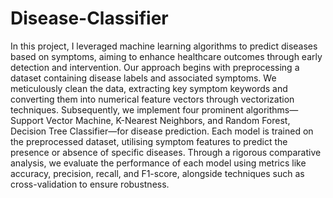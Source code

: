 # Disease-Classifier
In this project, I leveraged machine learning algorithms to predict diseases based on symptoms, aiming to enhance healthcare outcomes through early detection and intervention. Our approach begins with preprocessing a dataset containing disease labels and associated symptoms. We meticulously clean the data, extracting key symptom keywords and converting them into numerical feature vectors through vectorization techniques. Subsequently, we implement four prominent algorithms—Support Vector Machine, K-Nearest Neighbors, and Random Forest, Decision Tree Classifier—for disease prediction. Each model is trained on the preprocessed dataset, utilising symptom features to predict the presence or absence of specific diseases. Through a rigorous comparative analysis, we evaluate the performance of each model using metrics like accuracy, precision, recall, and F1-score, alongside techniques such as cross-validation to ensure robustness.
